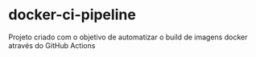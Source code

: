 # docker-ci-pipeline

Projeto criado com o objetivo de automatizar o build de imagens docker através do GitHub Actions
